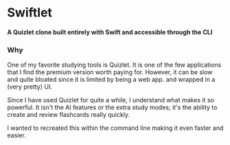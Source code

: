# Swiftlet
#### A Quizlet clone built entirely with Swift and accessible through the CLI
### Why
One of my favorite studying tools is Quizlet. It is one of the few applications that I find the premium version worth paying for. However, it can be slow and quite bloated since it is limited by being a web app. and wrapped in a (very pretty) UI.

Since I have used Quizlet for quite a while, I understand what makes it so powerful. It isn't the AI features or the extra study modes; it's the ability to create and review flashcards really quickly.

I wanted to recreated this within the command line making it even faster and easier.
